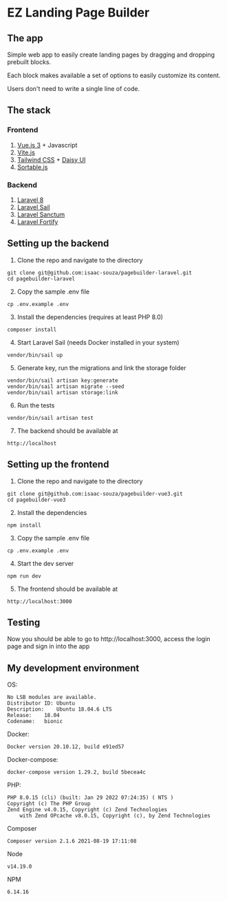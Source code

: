 # EZ Landing Page Builder

## The app

Simple web app to easily create landing pages by dragging and dropping prebuilt blocks.

Each block makes available a set of options to easily customize its content.

Users don't need to write a single line of code.

## The stack

### Frontend

1. [Vue.js 3](https://v3.vuejs.org/) + Javascript
2. [Vite.js](https://vitejs.dev/)
3. [Tailwind CSS](https://tailwindcss.com/) + [Daisy UI](https://daisyui.com/)
5. [Sortable.js](https://github.com/SortableJS/vue.draggable.next)

### Backend

1. [Laravel 8](https://laravel.com/docs/8.x)
2. [Laravel Sail](https://laravel.com/docs/8.x/sail)
3. [Laravel Sanctum](https://laravel.com/docs/8.x/sanctum)
4. [Laravel Fortify](https://laravel.com/docs/8.x/fortify)

## Setting up the backend

1. Clone the repo and navigate to the directory
```
git clone git@github.com:isaac-souza/pagebuilder-laravel.git
cd pagebuilder-laravel
```
2. Copy the sample .env file
```
cp .env.example .env
```
3. Install the dependencies (requires at least PHP 8.0)
```
composer install
```
4. Start Laravel Sail (needs Docker installed in your system)
```
vendor/bin/sail up
```
5. Generate key, run the migrations and link the storage folder
```
vendor/bin/sail artisan key:generate
vendor/bin/sail artisan migrate --seed
vendor/bin/sail artisan storage:link
```
6. Run the tests
```
vendor/bin/sail artisan test
```
7. The backend should be available at
```
http://localhost
```

## Setting up the frontend

1. Clone the repo and navigate to the directory
```
git clone git@github.com:isaac-souza/pagebuilder-vue3.git
cd pagebuilder-vue3
```
2. Install the dependencies
```
npm install
```
3. Copy the sample .env file
```
cp .env.example .env
```
4. Start the dev server
```
npm run dev
```
5. The frontend should be available at
```
http://localhost:3000
```

## Testing

Now you should be able to go to http://localhost:3000, access the login page and sign in into the app

## My development environment

OS:
```
No LSB modules are available.
Distributor ID:	Ubuntu
Description:	Ubuntu 18.04.6 LTS
Release:	18.04
Codename:	bionic
```

Docker: 
```
Docker version 20.10.12, build e91ed57
```

Docker-compose:
```
docker-compose version 1.29.2, build 5becea4c
```

PHP:
```
PHP 8.0.15 (cli) (built: Jan 29 2022 07:24:35) ( NTS )
Copyright (c) The PHP Group
Zend Engine v4.0.15, Copyright (c) Zend Technologies
    with Zend OPcache v8.0.15, Copyright (c), by Zend Technologies
```
Composer
```
Composer version 2.1.6 2021-08-19 17:11:08
```
Node
```
v14.19.0
```
NPM
```
6.14.16
```